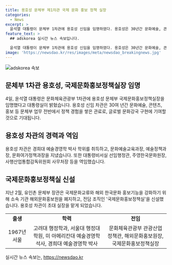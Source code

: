 ```yaml
---
title: 용호성 문체부 제1차관 국제 문화 홍보 정책 실장
categories:
  - News
excerpt: >
  윤석열 대통령이 문체부 1차관에 용호성 신임을 임명하였다. 용호성은 30년간 문화예술, 콘텐츠, 홍보 분야에서 다양한 경험을 쌓았으며, 국정철학에 대한 이해와 업무 추진력이 탁월하다. 그의 실무 경험과 이론적 기반은 글로벌 문화강국 구현에 기여하기에 충분하다. 요약문에서는 용호성의 다양한 경험과 글로벌 문화 강국 구현에 대한 기대를 강조하여 클릭 유도가 이루어져야 한다.
feature_text: >
  ## adskorea 실시간 뉴스 속보입니다.

  윤석열 대통령이 문체부 1차관에 용호성 신임을 임명하였다. 용호성은 30년간 문화예술, 콘텐츠, 홍보 분야에서 다양한 경험을 쌓았으며, 국정철학에 대한 이해와 업무 추진력이 탁월하다. 그의 실무 경험과 이론적 기반은 글로벌 문화강국 구현에 기여하기에 충분하다. 요약문에서는 용호성의 다양한 경험과 글로벌 문화 강국 구현에 대한 기대를 강조하여 클릭 유도가 이루어져야 한다.
image: 'https://newsdao.kr/res/images/meta/newsdao_breakingnews.jpg'
---
```


<p><img src="https://newsdao.kr/res/images/meta/newsdao_breakingnews.jpg" alt="adskorea 속보" /></p>

<h2 data-ke-size="size26">문체부 1차관 용호성, 국제문화홍보정책실장 임명</h2>

<p data-ke-size="size16">4일, 윤석열 대통령은 문화체육관광부 1차관에 용호성 문체부 국제문화홍보정책실장을 임명했다고 대통령실이 밝혔습니다. 용호성 신임 차관은 30여 년간 문화예술, 콘텐츠, 홍보 등 문체부 업무 전반에서 정책 경험을 쌓은 관료로, 글로벌 문화강국 구현에 기여할 것으로 기대됩니다.</p>

<h2 data-ke-size="size24">용호성 차관의 경력과 역임</h2>

<p data-ke-size="size16">용호성 차관은 경희대 예술경영학 박사 학위를 취득하고, 문화예술교육과장, 예술정책과장, 문화여가정책과장을 지냈습니다. 또한 대통령비서실 선임행정관, 주영한국문화원장, 사행산업통합감독위원회 사무처장 등을 역임했습니다.</p>

<h2 data-ke-size="size24">국제문화홍보정책실 신설</h2>

<p data-ke-size="size16">지난 2월, 유인촌 문체부 장관은 국제문화교류와 해외 한국문화 홍보기능을 강화하기 위해 소속 기관 해외문화홍보원을 폐지하고, 전담 조직인 '국제문화홍보정책실'을 신설했습니다. 용호성 차관이 초대 실장을 맡게 되었습니다.</p>

<table>
    <tr>
        <td style="text-align: center; height: 17px;"><b>출생</b></td>
        <td style="text-align: center; height: 17px;"><b>학력</b></td>
        <td style="text-align: center; height: 17px;"><b>전임</b></td>
    </tr>
    <tr>
        <td style="text-align: center; height: 17px;">1967년 서울</td>
        <td style="text-align: center; height: 17px;">고려대 행정학과, 서울대 행정대학원, 미 아메리칸대 예술경영학 석사, 경희대 예술경영학 박사</td>
        <td style="text-align: center; height: 17px;">문화체육관광부 관광산업정책관, 해외문화홍보원장, 국제문화홍보정책실장</td>
    </tr>
</table>
실시간 뉴스 속보는, <a href="https://newsdao.kr" rel="dofollow">https://newsdao.kr</a>


